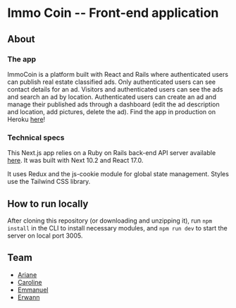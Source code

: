 # Immo Coin -- Front-end application

## About

### The app

ImmoCoin is a platform built with React and Rails where authenticated users can publish real estate classified ads. Only authenticated users can see contact details for an ad. Visitors and authenticated users can see the ads and search an ad by location. Authenticated users can create an ad and manage their published ads through a dashboard (edit the ad description and location, add pictures, delete the ad). Find the app in production on Heroku [here](https://thp-immo-proj.herokuapp.com/)!

### Technical specs

This Next.js app relies on a Ruby on Rails back-end API server available [here](https://github.com/Caro407/THP_IMMO_PROJ_BACK). It was built with Next 10.2 and React 17.0.

It uses Redux and the js-cookie module for global state management. Styles use the Tailwind CSS library. 

## How to run locally

After cloning this repository (or downloading and unzipping it), run `npm install` in the CLI to install necessary modules, and `npm run dev` to start the server on local port 3005.

## Team

* [Ariane](https://github.com/arejl)
* [Caroline](https://github.com/Caro407)
* [Emmanuel](https://github.com/EmmanuelQuere)
* [Erwann](https://github.com/erwannlenoach)
